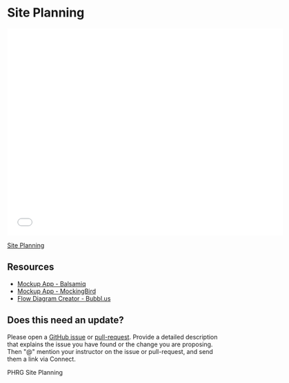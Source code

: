 # Site Planning

<iframe width="640" height="480" src="//www.youtube.com/embed/TmW9d8Uik6E?rel=0&modestbranding=1" frameborder="0" allowfullscreen></iframe><p><a href="https://www.youtube.com/watch?v=TmW9d8Uik6E">Site Planning</a></p>

## Resources

- [Mockup App - Balsamiq](http://balsamiq.com/)
- [Mockup App - MockingBird](https://gomockingbird.com/)
- [Flow Diagram Creator - Bubbl.us](https://bubbl.us/)

## Does this need an update?
 Please open a [GitHub issue](https://github.com/learn-co-students/phrg-site-planning-pca-000/issues) or [pull-request](https://github.com/learn-co-students/phrg-site-planning-pca-000/pulls). Provide a detailed description that explains the issue you have found or the change you are proposing. Then "@" mention your instructor on the issue or pull-request, and send them a link via Connect.

<p data-visibility='hidden'>PHRG Site Planning</p>
